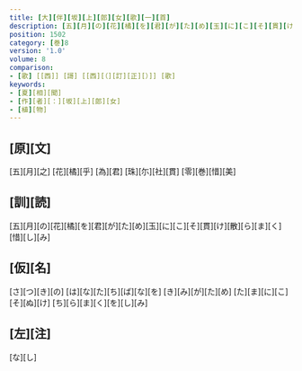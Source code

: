 ```yaml
---
title: [大][伴][坂][上][郎][女][歌][一][首]
description: [五][月][の][花][橘][を][君][が][た][め][玉][に][こ][そ][貫][け][散][ら][ま][く][惜][し][み]
position: 1502
category: [巻]8
version: '1.0'
volume: 8
comparison:
- [歌] [[西]] [謌] [[西][（][訂][正][）]] [歌]
keywords:
- [夏][相][聞]
- [作][者][：][坂][上][郎][女]
- [植][物]
---
```


## [原][文]

[五][月][之] [花][橘][乎] [為][君] [珠][尓][社][貫] [零][巻][惜][美]

## [訓][読]

[五][月][の][花][橘][を][君][が][た][め][玉][に][こ][そ][貫][け][散][ら][ま][く][惜][し][み]

## [仮][名]

[さ][つ][き][の] [は][な][た][ち][ば][な][を] [き][み][が][た][め] [た][ま][に][こ][そ][ぬ][け] [ち][ら][ま][く][を][し][み]

## [左][注]

[な][し]
